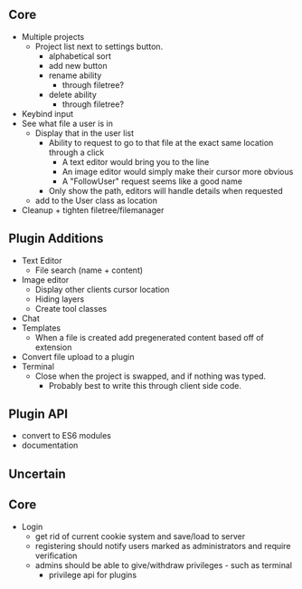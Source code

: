 ## Core

* Multiple projects
  * Project list next to settings button.
    * alphabetical sort
    * add new button
    * rename ability
      * through filetree?
    * delete ability
      * through filetree?
* Keybind input
* See what file a user is in
  * Display that in the user list
    * Ability to request to go to that file at the exact same location
      through a click
      * A text editor would bring you to the line
      * An image editor would simply make their cursor more obvious
      * A "FollowUser" request seems like a good name
    * Only show the path, editors will handle details when requested
  * add to the User class as location
* Cleanup + tighten filetree/filemanager

## Plugin Additions

* Text Editor
  * File search (name + content)
* Image editor
  * Display other clients cursor location
  * Hiding layers
  * Create tool classes
* Chat
* Templates
  * When a file is created add pregenerated content based off of extension
* Convert file upload to a plugin
* Terminal
  * Close when the project is swapped, and if nothing was typed.
    * Probably best to write this through client side code.


## Plugin API

* convert to ES6 modules
* documentation



## Uncertain

## Core

* Login
  * get rid of current cookie system and save/load to server
  * registering should notify users marked as administrators and 
    require verification
  * admins should be able to give/withdraw privileges - such as terminal
    * privilege api for plugins